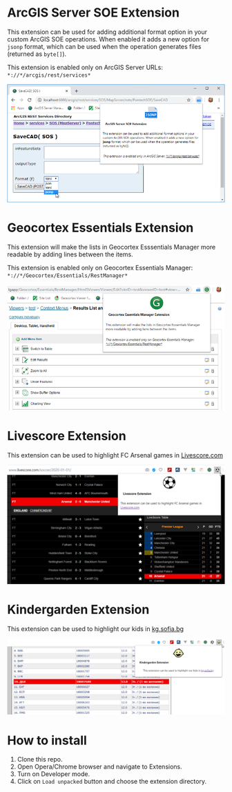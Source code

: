 # ArcGIS Server SOE Extension

This extension can be used for adding additional format option in your custom ArcGIS SOE operations. When enabled it adds a new option for
`jsonp` format, which can be used when the operation generates files (returned as `byte[]`).

This extension is enabled only on ArcGIS Server URLs: `*://*/arcgis/rest/services*`

![alt text](./arcgis-soe-extension/user-img.png)

# Geocortex Essentials Extension

This extension will make the lists in Geocortex Esssentials Manager more readable by adding lines between the items.

This extension is enabled only on Geocortex Essentials Manager: `*://*/Geocortex/Essentials/RestManager*`

![alt text](./geocortex-extension/user-img.png)

# Livescore Extension

This extension can be used to highlight FC Arsenal games in [Livescore.com](https://www.livescore.com)

![alt text](./livescore-extension/user-img.png)

# Kindergarden Extension

This extension can be used to highlight our kids in [kg.sofia.bg](https://kg.sofia.bg/)

![alt text](./kg-sofia/user-img.png)

# How to install

1. Clone this repo.
2. Open Opera/Chrome browser and navigate to Extensions.
3. Turn on Developer mode.
4. Click on `Load unpacked` button and choose the extension directory.

